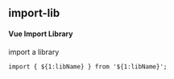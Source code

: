 ## import-lib
#### Vue Import Library
import a library
```
import { ${1:libName} } from '${1:libName}';
```
